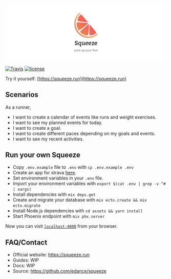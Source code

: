 ![Squeeze](https://github.com/edance/art/blob/master/squeeze/repo-banner.png)

[![Travis](https://img.shields.io/travis/edance/squeeze.svg?style=flat-square)](https://travis-ci.org/edance/squeeze)
[![license](https://img.shields.io/github/license/edance/squeeze.svg?style=flat-square)](https://github.com/edance/squeeze/blob/master/LICENSE.md)

Try it yourself: [https://squeeze.run](https://squeeze.run)

## Scenarios

As a runner,

- I want to create a calendar of events like runs and weight exercises.
- I want to see my planned events for today.
- I want to create a goal.
- I want to create different paces depending on my goals and events.
- I want to see my recent activities.

## Run your own Squeeze

  * Copy `.env.example` file to `.env` with `cp .env.example .env`
  * Create an app for strava [here](https://developers.strava.com).
  * Set environment variables in your `.env` file.
  * Import your environment variables with `export $(cat .env | grep -v ^# | xargs)`
  * Install dependencies with `mix deps.get`
  * Create and migrate your database with `mix ecto.create && mix ecto.migrate`
  * Install Node.js dependencies with `cd assets && yarn install`
  * Start Phoenix endpoint with `mix phx.server`

Now you can visit [`localhost:4000`](http://localhost:4000) from your browser.

## FAQ/Contact

  * Official website: https://squeeze.run
  * Guides: WIP
  * Docs: WIP
  * Source: https://github.com/edance/squeeze
